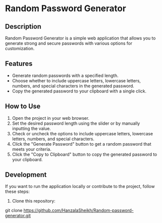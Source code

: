 # Random Password Generator


## Description

Random Password Generator is a simple web application that allows you to generate strong and secure passwords with various options for customization.

## Features

- Generate random passwords with a specified length.
- Choose whether to include uppercase letters, lowercase letters, numbers, and special characters in the generated password.
- Copy the generated password to your clipboard with a single click.

## How to Use

1. Open the project in your web browser.
2. Set the desired password length using the slider or by manually inputting the value.
3. Check or uncheck the options to include uppercase letters, lowercase letters, numbers, and special characters.
4. Click the "Generate Password" button to get a random password that meets your criteria.
5. Click the "Copy to Clipboard" button to copy the generated password to your clipboard.

## Development

If you want to run the application locally or contribute to the project, follow these steps:

1. Clone this repository:
   
git clone https://github.com/HanzalaSheikh/Random-password-generator.git

